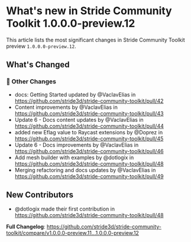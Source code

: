 # What's new in Stride Community Toolkit 1.0.0.0-preview.12

This article lists the most significant changes in Stride Community Toolkit preview `1.0.0.0-preview.12`. 

## What's Changed
### 💪 Other Changes
* docs: Getting Started updated by @VaclavElias in https://github.com/stride3d/stride-community-toolkit/pull/42
* Content improvements by @VaclavElias in https://github.com/stride3d/stride-community-toolkit/pull/43
* Update 6 - Docs content updates by @VaclavElias in https://github.com/stride3d/stride-community-toolkit/pull/44
* added new Eflag value to Raycast extensions by @Doprez in https://github.com/stride3d/stride-community-toolkit/pull/45
* Update 6 - Docs improvements by @VaclavElias in https://github.com/stride3d/stride-community-toolkit/pull/46
* Add mesh builder with examples by @dotlogix in https://github.com/stride3d/stride-community-toolkit/pull/48
* Merging refactoring and docs updates by @VaclavElias in https://github.com/stride3d/stride-community-toolkit/pull/49

## New Contributors
* @dotlogix made their first contribution in https://github.com/stride3d/stride-community-toolkit/pull/48

**Full Changelog**: https://github.com/stride3d/stride-community-toolkit/compare/v1.0.0.0-preview.11...1.0.0.0-preview.12
